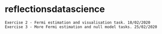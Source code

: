 # reflectionsdatascience
```
Exercise 2 - Fermi estimation and visualisation task. 18/02/2020
Exercise 3 - More Fermi estimation and null model tasks. 25/02/2020
```
